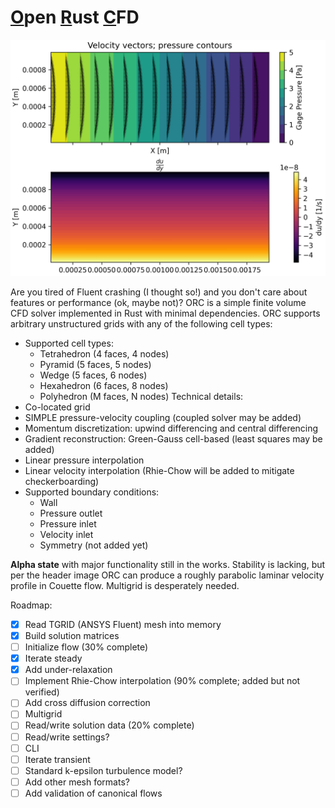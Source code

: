# <ins>O</ins>pen <ins>R</ins>ust <ins>C</ins>FD

![Couette flow results](./examples/couette.png)

Are you tired of Fluent crashing (I thought so!) and you don't care about
features or performance (ok, maybe not)? ORC is a simple finite volume CFD
solver implemented in Rust with minimal dependencies. ORC supports arbitrary
unstructured grids with any of the following cell types:
- Supported cell types:
  - Tetrahedron (4 faces, 4 nodes)
  - Pyramid (5 faces, 5 nodes)
  - Wedge (5 faces, 6 nodes)
  - Hexahedron (6 faces, 8 nodes)
  - Polyhedron (M faces, N nodes)
Technical details:
- Co-located grid
- SIMPLE pressure-velocity coupling (coupled solver may be added)
- Momentum discretization: upwind differencing and central differencing
- Gradient reconstruction: Green-Gauss cell-based (least squares may be added)
- Linear pressure interpolation
- Linear velocity interpolation (Rhie-Chow will be added to mitigate checkerboarding)
- Supported boundary conditions:
  - Wall
  - Pressure outlet
  - Pressure inlet
  - Velocity inlet
  - Symmetry (not added yet)

**Alpha state** with major functionality still in the works. Stability is lacking, but per the
header image ORC can produce a roughly parabolic laminar velocity profile in Couette flow. Multigrid
is desperately needed.

Roadmap:
- [X] Read TGRID (ANSYS Fluent) mesh into memory
- [X] Build solution matrices
- [ ] Initialize flow (30% complete)
- [X] Iterate steady
- [X] Add under-relaxation
- [ ] Implement Rhie-Chow interpolation (90% complete; added but not verified)
- [ ] Add cross diffusion correction
- [ ] Multigrid
- [ ] Read/write solution data (20% complete)
- [ ] Read/write settings?
- [ ] CLI
- [ ] Iterate transient
- [ ] Standard k-epsilon turbulence model?
- [ ] Add other mesh formats?
- [ ] Add validation of canonical flows
